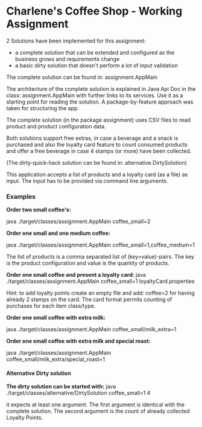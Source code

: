 # Charlene's Coffee Shop - Working Assignment

2 Solutions have been implemented for this assignment:
* a complete solution that can be extended and configured as the business grows and requirements change 
* a basic dirty solution that doesn't perform a lot of input validation 

The complete solution can be found in:
assignment.AppMain

The architecture of the complete solution is explained in Java Api Doc in the class:
assignment.AppMain
with further links to its services. Use it as a starting point for reading the solution.
A package-by-feature approach was taken for structuring the app.

The complete solution (in the package assignment) uses CSV files to
read product and product configuration data.

Both solutions support free extras, in case a beverage and a snack is purchased and also
the loyalty card feature to count consumed products and offer a free beverage 
in case 4 stamps (or more) have been collected.

(The dirty-quick-hack solution can be found in: alternative.DirtySolution)

This application accepts a list of products and a loyalty card (as a file) as input.
The input has to be provided via command line arguments.

### Examples

**Order two small coffee's:**

java ./target/classes/assignment.AppMain coffee_small=2

**Order one small and one medium coffee:**

java ./target/classes/assignment.AppMain coffee_small=1,coffee_medium=1

The list of products is a comma separated list of (key=value)-pairs.
The key is the product configuration and value is the quantity of products.  

**Order one small coffee and present a loyalty card:**
java ./target/classes/assignment.AppMain coffee_small=1 loyaltyCard.properties

Hint: to add loyalty points create an empty file and add:
coffee=2
for having already 2 stamps on the card. The card format permits
counting of purchases for each item class/type.

**Order one small coffee with extra milk:**

java ./target/classes/assignment.AppMain coffee_small/milk_extra=1

**Order one small coffee with extra milk and special roast:**

java ./target/classes/assignment.AppMain coffee_small/milk_extra/special_roast=1

#### Alternative Dirty solution

**The dirty solution can be started with:**
java ./target/classes/alternative/DirtySolution coffee_small=1 4

it expects at least one argument. The first argument is identical 
with the complete solution. The second argument is the count of
already collected Loyalty Points.
